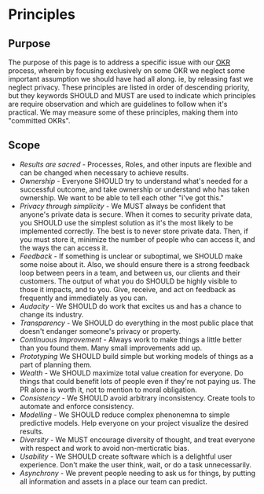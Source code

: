 
# Principles

## Purpose

The purpose of this page is to address a specific issue with our [OKR](./OKRS.md) process, wherein by focusing exclusively on some OKR we neglect some important assumption we should have had all along. ie, by releasing fast we neglect privacy. These principles are listed in order of descending priority, but they keywords SHOULD and MUST are used to indicate which principles are require observation and which are guidelines to follow when it's practical. We may measure some of these principles, making them into "committed OKRs".

## Scope


  * _Results are sacred_ - Processes, Roles, and other inputs are flexible and can be changed when necessary to achieve results.
  * _Ownership_ - Everyone SHOULD try to understand what's needed for a successful outcome, and take ownership or understand who has taken ownership. We want to be able to tell each other "i've got this."
  * _Privacy through simplicity_ - We MUST always be confident that anyone's private data is secure. When it comes to security private data, you SHOULD use the simplest solution as it's the most likely to be implemented correctly. The best is to never store private data. Then, if you must store it, minimize the number of people who can access it, and the ways the can access it.
  * _Feedback_ - If something is unclear or suboptimal, we SHOULD make some noise about it. Also, we should ensure there is a strong feedback loop between peers in a team, and between us, our clients and their customers. The output of what you do SHOULD be highly visible to those it impacts, and to you. Give, receive, and act on feedback as frequently and immediately as you can.
  * _Audacity_ - We SHOULD do work that excites us and has a chance to change its industry.
  * _Transparency_ - We SHOULD do everything in the most public place that doesn't endanger someone's privacy or property.
  * _Continuous Improvement_ - Always work to make things a little better than you found them. Many small improvements add up.
  * _Prototyping_ We SHOULD build simple but working models of things as a part of planning them.
  * _Wealth_ - We SHOULD maximize total value creation for everyone. Do things that could benefit lots of people even if they're not paying us. The PR alone is worth it, not to mention to moral obligation.
  * _Consistency_ - We SHOULD avoid arbitrary inconsistency. Create tools to automate and enforce consistency.
  * _Modelling_ - We SHOULD reduce complex phenonemna to simple predictive models. Help everyone on your project visualize the desired results.
  * _Diversity_ - We MUST encourage diversity of thought, and treat everyone with respect and work to avoid non-merticratic bias.
  * _Usability_ - We SHOULD create software which is a delightful user experience. Don't make the user think, wait, or do a task unnecessarily.
  * _Asynchrony_ - We prevent people needing to ask us for things, by putting all information and assets in a place our team can predict.

